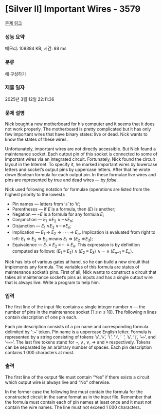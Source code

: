 # [Silver II] Important Wires - 3579 

[문제 링크](https://www.acmicpc.net/problem/3579) 

### 성능 요약

메모리: 108384 KB, 시간: 88 ms

### 분류

해 구성하기

### 제출 일자

2025년 3월 12일 22:11:36

### 문제 설명

<p>Nick bought a new motherboard for his computer and it seems that it does not work properly. The motherboard is pretty complicated but it has only few important wires that have binary states: live or dead. Nick wants to know the states of these wires.</p>

<p>Unfortunately, important wires are not directly accessible. But Nick found a maintenance socket. Each output pin of this socket is connected to some of important wires via an integrated circuit. Fortunately, Nick found the circuit layout in the Internet. To specify it, he marked important wires by lowercase letters and socket’s output pins by uppercase letters. After that he wrote down Boolean formula for each output pin. In these formulae live wires and pins are represented by true and dead wires — by <em>false</em>.</p>

<p>Nick used following notation for formulae (operations are listed from the highest priority to the lowest):</p>

<ul>
	<li>Pin names — letters from ‘<code>a</code>’ to ‘<code>k</code>’;</li>
	<li>Parentheses — if <em>E</em> is a formula, then (<em>E</em>) is another;</li>
	<li>Negation — ¬<em>E</em> is a formula for any formula <em>E</em>;</li>
	<li>Conjunction — <em>E</em><sub>1</sub> ∧<em>E</em><sub>2</sub> ∧···∧<em>E<sub>n</sub></em>;</li>
	<li>Disjunction — <em>E</em><sub>1</sub> ∨<em>E</em><sub>2</sub> ∨···∨<em>E<sub>n</sub></em>;</li>
	<li>Implication — <em>E</em><sub>1</sub> ⇒ <em>E</em><sub>2</sub> ⇒ · · · ⇒ <em>E<sub>n</sub></em>. Implication is evaluated from right to left: <em>E</em><sub>1</sub> ⇒ <em>E</em><sub>2</sub> ⇒ <em>E</em><sub>3</sub> means <em>E</em><sub>1</sub> ⇒ (<em>E</em><sub>2</sub> ⇒<em>E</em><sub>3</sub>);</li>
	<li>Equivalence — <em>E</em><sub>1</sub> ≡ <em>E</em><sub>2</sub> ≡ ··· ≡ <em>E<sub>n</sub></em>. This expression is by definition computed as follows: (<em>E</em><sub>1</sub> ≡ <em>E</em><sub>2</sub>) ∧ (<em>E</em><sub>2</sub> ≡ <em>E</em><sub>3</sub>) ∧ ··· ∧ (<em>E</em><sub><em>n</em>−1</sub> ≡ <em>E<sub>n</sub></em>).</li>
</ul>

<p>Nick has lots of various gates at hand, so he can build a new circuit that implements any formula. The variables of this formula are states of maintenance socket’s pins. First of all, Nick wants to construct a circuit that takes all maintenance socket’s pins as inputs and has a single output wire that is always live. Write a program to help him.</p>

### 입력 

 <p>The first line of the input file contains a single integer number <em>n</em> — the number of pins in the maintenance socket (1 ≤ <em>n</em> ≤ 10). The following n lines contain description of one pin each.</p>

<p>Each pin description consists of a pin name and corresponding formula delimited by ‘<code>:=</code>’ token. Pin name is a uppercase English letter. Formula is represented by a string consisting of tokens ‘<code>a</code>’..‘<code>k</code>’, ‘<code>(</code>’, ‘<code>)</code>’, ‘<code> </code>’, ‘<code>&</code>’, ‘<code>|</code>’, ‘<code>=></code>’, and ‘<code><=></code>’. The last five tokens stand for ¬, ∧, ∨, ⇒ and ≡ respectively. Tokens can be separated by an arbitrary number of spaces. Each pin description contains 1 000 characters at most.</p>

### 출력 

 <p>The first line of the output file must contain “Yes” if there exists a circuit which output wire is always live and “No” otherwise.</p>

<p>In the former case the following line must contain the formula for the constructed circuit in the same format as in the input file. Remember that the formula must contain each of pin names at least once and it must not contain the wire names. The line must not exceed 1 000 characters.</p>

